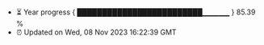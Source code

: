 - ⏳ Year progress { █████████████████████████▁▁▁▁▁ } 85.39 %
- ⏰ Updated on Wed, 08 Nov 2023 16:22:39 GMT

